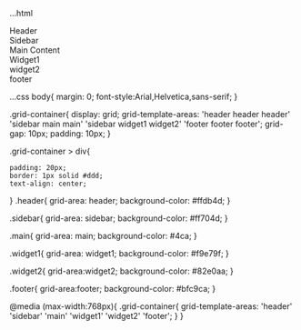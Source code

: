 ...html
      <!DOCTYPE html>
<html lang="en">
<head>
    <meta charset="UTF-8">
    <meta name="viewport" content="width=device-width, initial-scale=1.0">
    <title>Dashboard layout</title>
    <link rel="stylesheet" href="style.css">
</head>
<body>
    <div class="grid-container">
        <div class="header">Header</div>
        <div class="sidebar">Sidebar</div>
        <div class="main">Main Content</div>
        <div class="widget1">Widget1</div>
        <div class="widget2">widget2</div>
        <div class="footer">footer</div>
    </div>
</body>
</html>

...css
     body{
    margin: 0;
    font-style:Arial,Helvetica,sans-serif;
}

.grid-container{
    display: grid;
    grid-template-areas: 
    'header header header'
    'sidebar main main'
    'sidebar widget1 widget2'
    'footer footer footer';
     grid-gap: 10px;
     padding: 10px;
}

.grid-container > div{
    
    padding: 20px;
    border: 1px solid #ddd;
    text-align: center;
}
.header{
    grid-area: header;
    background-color: #ffdb4d;
}

.sidebar{
    grid-area: sidebar;
    background-color: #ff704d;
}

.main{
    grid-area: main;
    background-color: #4ca;
}

.widget1{
    grid-area: widget1;
    background-color: #f9e79f;
}

.widget2{
    grid-area:widget2;
    background-color: #82e0aa;
}

.footer{
    grid-area:footer;
    background-color: #bfc9ca;
}

@media (max-width:768px){
    .grid-container{
        grid-template-areas: 
        'header'
        'sidebar'
        'main'
        'widget1'
        'widget2'
        'footer';
    }
}
